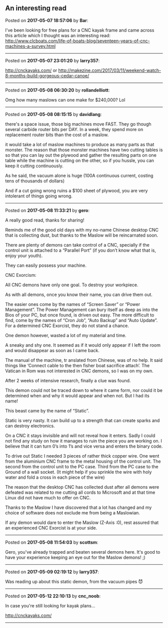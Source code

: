 ## An interesting read
Posted on **2017-05-07 18:57:06** by **Bar**:

I've been looking for free plans for a CNC kayak frame and came across this article which I thought was an interesting read: http://www.clcboats.com/life-of-boats-blog/seventeen-years-of-cnc-machines-a-survey.html

---

Posted on **2017-05-07 23:01:20** by **larry357**:

http://cnckayaks.com/ or http://makezine.com/2017/03/11/weekend-watch-8-months-build-gorgeous-cedar-canoe/

---

Posted on **2017-05-08 06:30:20** by **rollandelliott**:

Omg how many maslows can one make for $240,000? Lol

---

Posted on **2017-05-08 08:15:15** by **davidlang**:

there's a space issue, those big machines move FAST. They go though several carbide router bits per DAY. In a week, they spend more on replacement router bits than the cost of a maslow.



it would take a lot of maslow machines to produce as many parts as that monster. The reason that those monster machines have two cutting tables is so that you can lay out the plywood and gather the resulting parts on one table while the machine is cutting on the other, so if you hussle, you can keep it cutting continuously.



As he said, the vacuum alone is huge (100A continuous current, costing tens of thousands of dollars)



And if a cut going wrong ruins a $100 sheet of plywood, you are very intolerant of things going wrong.

---

Posted on **2017-05-08 11:33:21** by **gero**:

A really good read, thanks for sharing!



Reminds me of the good old days with my no-name Chinese desktop CNC that is collecting dust, but thanks to the Maslow will be reincarnated soon.



There are plenty of demons can take control of a CNC, specially if the control unit is attached to a “Parallel Port” (if you don’t know what that is, enjoy your youth).

They can easily possess your machine.



CNC Exorcism:

All CNC demons have only one goal. To destroy your workpiece.

As with all demons, once you know their name, you can drive them out.

The easier ones come by the names of “Screen Saver” or “Power Management”. The Power Management can bury itself as deep as into the Bios of your PC, but once found, is driven out easy. The more difficult to find, come by the names of “Cron Job”, “Auto Backup” and “Auto Update”. For a determined CNC Exorcist, they do not stand a chance.

One demon however, wasted a lot of my material and time.

A sneaky and shy one. It seemed as if it would only appear if I left the room and would disappear as soon as I came back.

The manual of the machine, tr anslated from Chinese, was of no help. It said things like ‘Connect cable to the then fisher boat sacrifice attach’. The Vatican in Rom was not interested in CNC demons, so I was on my own.

After 2 weeks of intensive research, finally a clue was found.

This demon could not be traced down to where it came form, nor could it be determined when and why it would appear and when not. But I had its name!

This beast came by the name of “Static”.

Static is very nasty. It can build up to a strength that can create sparks and can destroy electronics.

On a CNC it stays invisible and will not reveal how it enters. Sadly I could not find any study on how it manages to ruin the piece you are working on. I believe that it can turn 0’s into 1’s and vice versa and enters the binary code.

To drive out Static I needed 3 pieces of rather thick copper wire. One went from the aluminium CNC frame to the metal housing of the control unit. The second from the control unit to the PC case. Third from the PC case to the Ground of a wall socket. (It might help if you sprinkle the wire with holy water and fold a cross in each piece of the wire)



The reason that the desktop CNC has collected dust after all demons were defeated was related to me cutting all cords to Microsoft and at that time Linux did not have much to offer on CNC.

Thanks to the Maslow I have discovered that a lot has changed and my choice of software does not exclude me from being a Maslowian.



If any demon would dare to enter the Maslow (Z-Axis :0), rest assured that an experienced CNC Exorcist is at your side.

---

Posted on **2017-05-08 11:54:03** by **scottsm**:

Gero, you've already trapped and beaten several demons here. It's good to have your experience keeping an eye out for the Maslow demons! ;)

---

Posted on **2017-05-09 02:19:12** by **larry357**:

Was reading up about this static demon, from the vacuum pipes 😈

---

Posted on **2017-05-12 22:10:13** by **cnc_noob**:

In case you're still looking for kayak plans...

http://cnckayaks.com/

---

